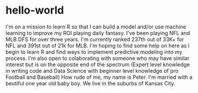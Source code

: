 # hello-world
I'm on a mission to learn R so that I can build a model and/or use machine learning to improve my ROI playing daily fantasy.
I've been playing NFL and MLB DFS for over three years. I'm currently ranked 237th out of 33K+ for NFL and 391st out of 21k for MLB. I'm hoping to find some help on here as I begin to learn R and find ways to implement predictive modeling into my process. I'm also open to colaborating with someone who may have similar interest but is on the opposite end of the spectrum (Expert level knowledge in writing code and Data Science with beginner level knowledge of pro Football and Baseball)
How rude of me, my name is Peter. I'm married with a beutiful one year old baby boy. We live in the suburbs of Kansas City.
